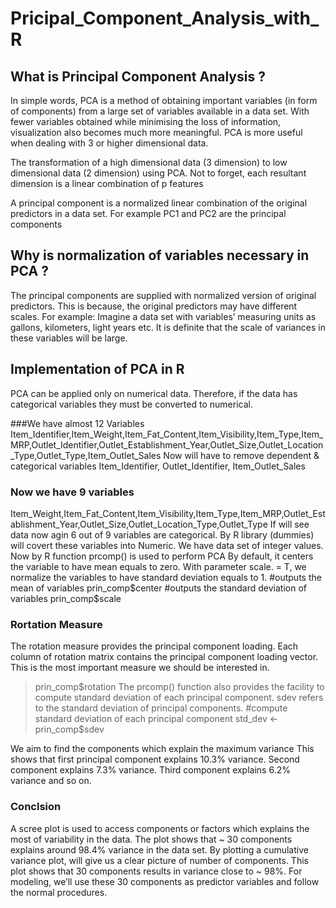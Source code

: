 # Pricipal_Component_Analysis_with_R

## What is Principal Component Analysis ?
In simple words, PCA is a method of obtaining important variables (in form of components) from a large set of variables available in a data set. With fewer variables obtained while minimising the loss of information, visualization also becomes much more meaningful. PCA is more useful when dealing with 3 or higher dimensional data.

The transformation of a high dimensional data (3 dimension) to low dimensional data (2 dimension) using PCA. Not to forget, each resultant dimension is a linear combination of p features

A principal component is a normalized linear combination of the original predictors in a data set. For example PC1 and PC2 are the principal components

## Why is normalization of variables necessary in PCA ?
The principal components are supplied with normalized version of original predictors. This is because, the original predictors may have different scales. For example: Imagine a data set with variables’ measuring units as gallons, kilometers, light years etc. It is definite that the scale of variances in these variables will be large.

## Implementation of PCA in R 
PCA can be applied only on numerical data. Therefore, if the data has categorical variables they must be converted to numerical.

###We have almost 12 Variables
Item_Identifier,Item_Weight,Item_Fat_Content,Item_Visibility,Item_Type,Item_MRP,Outlet_Identifier,Outlet_Establishment_Year,Outlet_Size,Outlet_Location_Type,Outlet_Type,Item_Outlet_Sales
Now will have to remove dependent & categorical variables
Item_Identifier, Outlet_Identifier, Item_Outlet_Sales

### Now we have 9 variables
Item_Weight,Item_Fat_Content,Item_Visibility,Item_Type,Item_MRP,Outlet_Establishment_Year,Outlet_Size,Outlet_Location_Type,Outlet_Type
If will see data now agin 6 out of 9 variables are categorical.
By R library (dummies) will covert these variables into Numeric. 
We have data set of integer values. Now by R function prcomp() is used to perform PCA
By default, it centers the variable to have mean equals to zero. With parameter scale. = T, we normalize the variables to have standard deviation equals to 1. 
#outputs the mean of variables
prin_comp$center
#outputs the standard deviation of variables
prin_comp$scale

### Rortation Measure 
The rotation measure provides the principal component loading. Each column of rotation matrix contains the principal component loading vector. This is the most important measure we should be interested in.
> prin_comp$rotation
The prcomp() function also provides the facility to compute standard deviation of each principal component. sdev refers to the standard deviation of principal components.
#compute standard deviation of each principal component
std_dev <- prin_comp$sdev

We aim to find the components which explain the maximum variance
This shows that first principal component explains 10.3% variance. Second component explains 7.3% variance. Third component explains 6.2% variance and so on.

### Conclsion
A scree plot is used to access components or factors which explains the most of variability in the data.
The plot  shows that ~ 30 components explains around 98.4% variance in the data set. 
By plotting a cumulative variance plot,  will give us a clear picture of number of components.
This plot shows that 30 components results in variance close to ~ 98%. 
For modeling, we’ll use these 30 components as predictor variables and follow the normal procedures.

